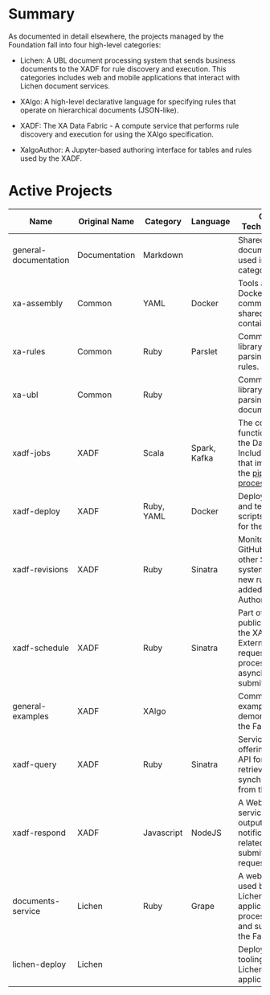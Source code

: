 # Summary

As documented in detail elsewhere, the projects managed by the
Foundation fall into four high-level categories:

- Lichen: A UBL document processing system that sends business
  documents to the XADF for rule discovery and execution. This
  categories includes web and mobile applications that interact with
  Lichen document services.
  
- XAlgo: A high-level declarative language for specifying rules that
  operate on hierarchical documents (JSON-like).

- XADF: The XA Data Fabric - A compute service that performs rule
  discovery and execution for using the XAlgo specification.
  
- XalgoAuthor: A Jupyter-based authoring interface for tables and
  rules used by the XADF.
  
# Active Projects

| Name                  | Original Name | Category   | Language     | Core Technologies                                                                                              | Description |
|-----------------------|---------------|------------|--------------|----------------------------------------------------------------------------------------------------------------|-------------|
| general-documentation | Documentation | Markdown   |              | Shared documentation used in each category                                                                     |             |
| xa-assembly           | Common        | YAML       | Docker       | Tools and and Dockerfiles for common shared containers                                                         |             |
| xa-rules              | Common        | Ruby       | Parslet      | Common library for parsing XAlgo rules.                                                                        |             |
| xa-ubl                | Common        | Ruby       |              | Common library for parsing UBL documents.                                                                      |             |
| xadf-jobs             | XADF          | Scala      | Spark, Kafka | The core functionality of the Data Fabric. Includes jobs that implement the [pipeline process](./pipeline.md). |             |
| xadf-deploy           | XADF          | Ruby, YAML | Docker       | Deployment and testing scripts / tools for the XADF                                                            |             |
| xadf-revisions        | XADF          | Ruby       | Sinatra      | Monitors GitHub (or other SCM systems) for new rules added by the Authoring UI                                 |             |
| xadf-schedule         | XADF          | Ruby       | Sinatra      | Part of the public API for the XADF. External requests for process are asynchronously submitted here.          |             |
| general-examples      | XADF          | XAlgo      |              | Common examples demonstrating the Fabric                                                                       |             |
| xadf-query            | XADF          | Ruby       | Sinatra      | Service offering public API for retrieving data synchronously from the Fabric.                                 |             |
| xadf-respond          | XADF          | Javascript | NodeJS       | A WebSocket service that outputs notifications related to submitted requests                                   |             |
| documents-service     | Lichen        | Ruby       | Grape        | A webservice used by the Lichen applications to process UBL and submit it to the Fabric                        |             |
| lichen-deploy         | Lichen        |            |              | Deployment tooling for Lichen applications                                                                     |             |





